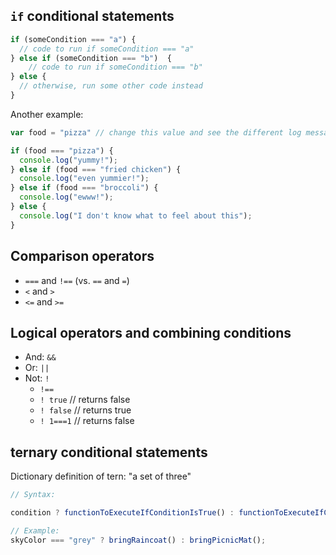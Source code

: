 ## `if` conditional statements

```javascript
if (someCondition === "a") {
  // code to run if someCondition === "a"
} else if (someCondition === "b")  {
	// code to run if someCondition === "b"
} else {
  // otherwise, run some other code instead
}
```

Another example:

```javascript
var food = "pizza" // change this value and see the different log messages

if (food === "pizza") {
  console.log("yummy!");
} else if (food === "fried chicken") {
  console.log("even yummier!");
} else if (food === "broccoli") {
  console.log("ewww!");
} else {
  console.log("I don't know what to feel about this");
}
```

## Comparison operators

- `===` and `!==` (vs. `==` and `=`)
- `<` and `>`
- `<=` and `>=`

## Logical operators and combining conditions

- And: `&&`
- Or: `||`
- Not: `!`
	- `!==`
	- `! true` 	// returns false
	- `! false`	// returns true
	- `! 1===1`	// returns false


## ternary conditional statements

Dictionary definition of tern: "a set of three"

```javascript
// Syntax:

condition ? functionToExecuteIfConditionIsTrue() : functionToExecuteIfConditionIsFalse();

// Example:
skyColor === "grey" ? bringRaincoat() : bringPicnicMat();
```
